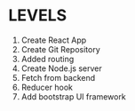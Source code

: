 # LEVELS

1. Create React App
2. Create Git Repository
3. Added routing
4. Create Node.js server
5. Fetch from backend
6. Reducer hook
7. Add bootstrap UI framework
